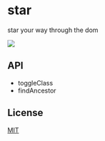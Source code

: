 # star

star your way through the dom

![](http://static2.minitokyo.net/view/39/00/285039.jpg)

## API

  - toggleClass
  - findAncestor

## License

[MIT](http://isekivacenz.mit-license.org/)
